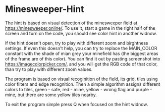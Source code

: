 # Minesweeper-Hint
The hint is based on visual detection of the minesweeper field at https://minesweeper.online/.
To use it, start a game in the right half of the screen and turn on the code, you should see color hint in another widnow.

If the hint doesn't open, try to play with different zoom and birghtness settings. If even this doesn't help, you can try to replace
the MAIN_COLOR constant with the shade of mian grey your minefield has (the biggest areas of the frame are of this color). You can find 
it out by pasting screenshot into https://imagecolorpicker.com/, and you will get the RGB code of that color, than try to play with different zoom values.

The program is based on visual recoginition of the field, its grid, tiles using color filters and edge recognition. Then a simple algorithm assigns different
colors to tiles, green - safe, red - mine, yellow - wrong flag and purple - mine, but there are some yellow tiles nearby. 

To exit the program simple press Q when focused on the hint widnow.

